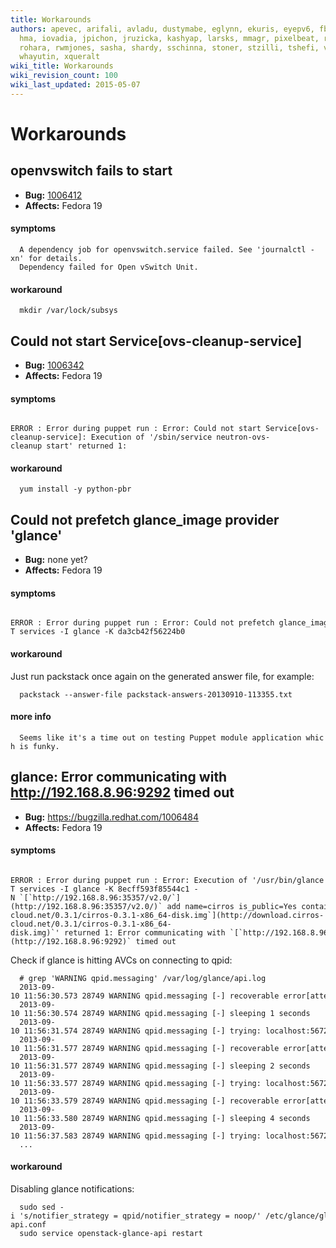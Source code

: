 ```yaml
---
title: Workarounds
authors: apevec, arifali, avladu, dustymabe, eglynn, ekuris, eyepv6, fbayhan, flaper87,
  hma, iovadia, jpichon, jruzicka, kashyap, larsks, mmagr, pixelbeat, rbowen, rdo,
  rohara, rwmjones, sasha, shardy, sschinna, stoner, stzilli, tshefi, vaneldik, weshayutin,
  whayutin, xqueralt
wiki_title: Workarounds
wiki_revision_count: 100
wiki_last_updated: 2015-05-07
---
```


# Workarounds

## openvswitch fails to start

*   **Bug:** [1006412](https://bugzilla.redhat.com/show_bug.cgi?id=1006412)
*   **Affects:** Fedora 19

#### symptoms

      A dependency job for openvswitch.service failed. See 'journalctl -xn' for details.
      Dependency failed for Open vSwitch Unit.

#### workaround

      mkdir /var/lock/subsys

## Could not start Service[ovs-cleanup-service]

*   **Bug:** [1006342](https://bugzilla.redhat.com/show_bug.cgi?id=1006342)
*   **Affects:** Fedora 19

#### symptoms

      ERROR : Error during puppet run : Error: Could not start Service[ovs-cleanup-service]: Execution of '/sbin/service neutron-ovs-cleanup start' returned 1:

#### workaround

      yum install -y python-pbr

## Could not prefetch glance_image provider 'glance'

*   **Bug:** none yet?
*   **Affects:** Fedora 19

#### symptoms

      ERROR : Error during puppet run : Error: Could not prefetch glance_image provider 'glance': Execution of '/usr/bin/glance -T services -I glance -K da3cb42f56224b0

#### workaround

Just run packstack once again on the generated answer file, for example:

      packstack --answer-file packstack-answers-20130910-113355.txt

#### more info

<dneary>`  Seems like it's a time out on testing Puppet module application which is funky.`

## glance: Error communicating with <http://192.168.8.96:9292> timed out

*   **Bug:** <https://bugzilla.redhat.com/1006484>
*   **Affects:** Fedora 19

#### symptoms

      ERROR : Error during puppet run : Error: Execution of '/usr/bin/glance -T services -I glance -K 8ecff593f85544c1 -N `[`http://192.168.8.96:35357/v2.0/`](http://192.168.8.96:35357/v2.0/)` add name=cirros is_public=Yes container_format=bare disk_format=qcow2 copy_from=`[`http://download.cirros-cloud.net/0.3.1/cirros-0.3.1-x86_64-disk.img`](http://download.cirros-cloud.net/0.3.1/cirros-0.3.1-x86_64-disk.img)`' returned 1: Error communicating with `[`http://192.168.8.96:9292`](http://192.168.8.96:9292)` timed out

Check if glance is hitting AVCs on connecting to qpid:

      # grep 'WARNING qpid.messaging' /var/log/glance/api.log
      2013-09-10 11:56:30.573 28749 WARNING qpid.messaging [-] recoverable error[attempt 1]: [Errno 13] EACCES
      2013-09-10 11:56:30.574 28749 WARNING qpid.messaging [-] sleeping 1 seconds
      2013-09-10 11:56:31.574 28749 WARNING qpid.messaging [-] trying: localhost:5672
      2013-09-10 11:56:31.577 28749 WARNING qpid.messaging [-] recoverable error[attempt 2]: [Errno 13] EACCES
      2013-09-10 11:56:31.577 28749 WARNING qpid.messaging [-] sleeping 2 seconds
      2013-09-10 11:56:33.577 28749 WARNING qpid.messaging [-] trying: localhost:5672
      2013-09-10 11:56:33.579 28749 WARNING qpid.messaging [-] recoverable error[attempt 3]: [Errno 13] EACCES
      2013-09-10 11:56:33.580 28749 WARNING qpid.messaging [-] sleeping 4 seconds
      2013-09-10 11:56:37.583 28749 WARNING qpid.messaging [-] trying: localhost:5672
      ...

#### workaround

Disabling glance notifications:

      sudo sed -i 's/notifier_strategy = qpid/notifier_strategy = noop/' /etc/glance/glance-api.conf
      sudo service openstack-glance-api restart
